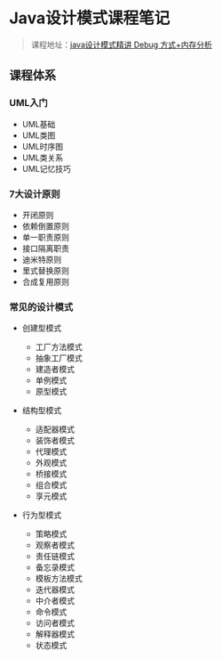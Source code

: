 # Java设计模式课程笔记

> 课程地址：[java设计模式精讲 Debug 方式+内存分析](https://coding.imooc.com/learn/list/270.html)


## 课程体系

### UML入门

+ UML基础
+ UML类图
+ UML时序图
+ UML类关系
+ UML记忆技巧

### 7大设计原则

+ 开闭原则
+ 依赖倒置原则
+ 单一职责原则
+ 接口隔离职责
+ 迪米特原则
+ 里式替换原则
+ 合成复用原则

### 常见的设计模式

+ 创建型模式
    + 工厂方法模式
    + 抽象工厂模式
    + 建造者模式
    + 单例模式
    + 原型模式

+ 结构型模式
    + 适配器模式
    + 装饰者模式
    + 代理模式
    + 外观模式
    + 桥接模式
    + 组合模式
    + 享元模式
    
+ 行为型模式
    + 策略模式
    + 观察者模式
    + 责任链模式
    + 备忘录模式
    + 模板方法模式
    + 迭代器模式
    + 中介者模式
    + 命令模式
    + 访问者模式
    + 解释器模式
    + 状态模式


